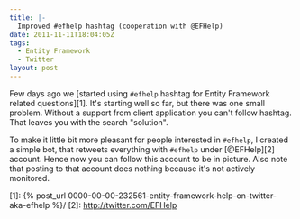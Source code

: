 ```yaml
---
title: |-
  Improved #efhelp hashtag (cooperation with @EFHelp)
date: 2011-11-11T18:04:05Z
tags:
  - Entity Framework
  - Twitter
layout: post
---
```

Few days ago we [started using `#efhelp` hashtag for Entity Framework related questions][1]. It's starting well so far, but there was one small problem. Without a support from client application you can't follow hashtag. That leaves you with the search "solution".

To make it little bit more pleasant for people interested in `#efhelp`, I created a simple bot, that retweets everything with `#efhelp` under [@EFHelp][2] account. Hence now you can follow this account to be in picture. Also note that posting to that account does nothing because it's not actively monitored.

[1]: {% post_url 0000-00-00-232561-entity-framework-help-on-twitter-aka-efhelp %}/
[2]: http://twitter.com/EFHelp
